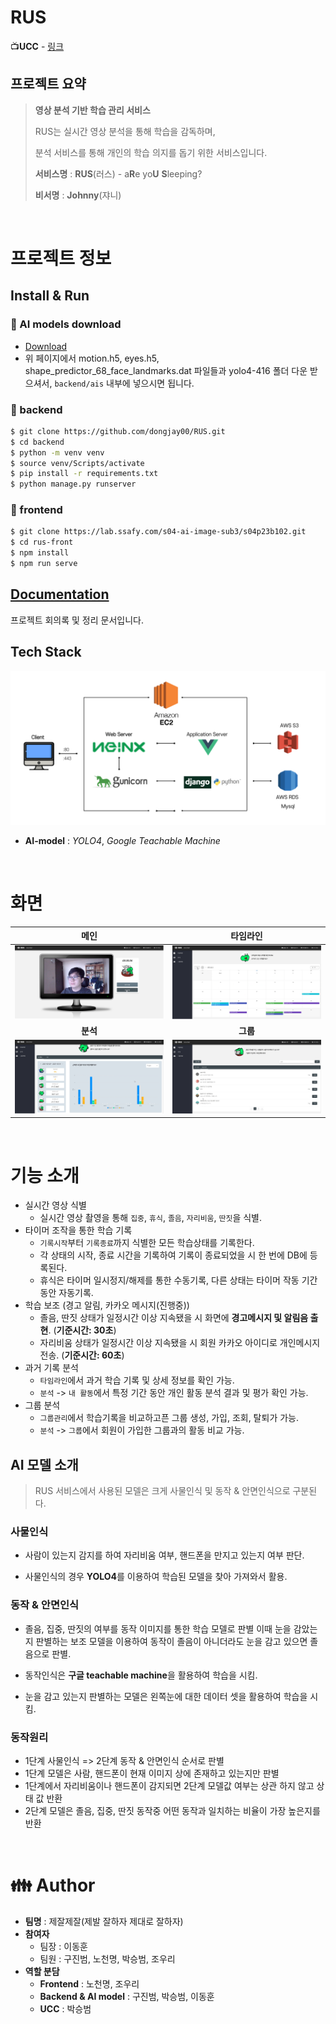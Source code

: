 # RUS

:tv:**UCC** - [링크](https://www.youtube.com/watch?v=hAPnCE1Zpto)

## 프로젝트 요약

> **영상 분석 기반 학습 관리 서비스**
>
> RUS는 실시간 영상 분석을 통해 학습을 감독하며,
>
> 분석 서비스를 통해 개인의 학습 의지를 돕기 위한 서비스입니다.
>
> **서비스명** : **RUS**(러스) - a**R**e yo**U** **S**leeping?
>
> **비서명** : **Johnny**(쟈니)

<br/>

# 프로젝트 정보

## Install & Run

### :peach: AI models download

- [Download](https://drive.google.com/drive/folders/1LgkEJiu0MPgQ9oCXMuU5hbs9EWe2Oj2G?usp=sharing)
- 위 페이지에서 motion.h5, eyes.h5, shape_predictor_68_face_landmarks.dat 파일들과  yolo4-416 폴더 다운 받으셔서, `backend/ais` 내부에 넣으시면 됩니다.

### :apple: backend

```bash
$ git clone https://github.com/dongjay00/RUS.git
$ cd backend
$ python -m venv venv
$ source venv/Scripts/activate
$ pip install -r requirements.txt
$ python manage.py runserver
```

### :melon: frontend

```bash
$ git clone https://lab.ssafy.com/s04-ai-image-sub3/s04p23b102.git
$ cd rus-front
$ npm install
$ npm run serve
```



## [Documentation](https://www.notion.so/SSAFY-AI-B201-a1c94f9f0f9840c094d202e7888b33d1)

프로젝트 회의록 및 정리 문서입니다.



## Tech Stack

![image-20210612025250781](./README.assets/image-20210612025250781.png)

- **AI-model** : _YOLO4_, _Google Teachable Machine_ 



<br/>

# 화면

|                             메인                             |                           타임라인                           |
| :----------------------------------------------------------: | :----------------------------------------------------------: |
| ![image-20210612031254869](./README.assets/image-20210612031254869.png) | ![image-20210612031408618](./README.assets/image-20210612031408618.png) |
|                           **분석**                           |                           **그룹**                           |
| ![image-20210612031536499](./README.assets/image-20210612031536499.png) | ![image-20210612031621366](./README.assets/image-20210612031621366.png) |

<br/>

# 기능 소개

- 실시간 영상 식별
    - 실시간 영상 촬영을 통해 `집중`, `휴식`, `졸음`, `자리비움`, `딴짓`을 식별.
- 타이머 조작을 통한 학습 기록
    - `기록시작`부터 `기록종료`까지 식별한 모든 학습상태를 기록한다.
    - 각 상태의 시작, 종료 시간을 기록하여 기록이 종료되었을 시 한 번에 DB에 등록된다.
    - 휴식은 타이머 일시정지/해제를 통한 수동기록, 다른 상태는 타이머 작동 기간동안 자동기록.
- 학습 보조 (경고 알림, 카카오 메시지(진행중))
    - 졸음, 딴짓 상태가 일정시간 이상 지속됐을 시 화면에 **경고메시지 및 알림음 출현**. (**기준시간: 30초**)
    - 자리비움 상태가 일정시간 이상 지속됐을 시 회원 카카오 아이디로 개인메시지 전송. (**기준시간: 60초**)
- 과거 기록 분석
    - `타임라인`에서 과거 학습 기록 및 상세 정보를 확인 가능.
    - `분석` -> `내 활동`에서 특정 기간 동안 개인 활동 분석 결과 및 평가 확인 가능. 
- 그룹 분석
    - `그룹관리`에서 학습기록을 비교하고픈 그룹 생성, 가입, 조회, 탈퇴가 가능.
    - `분석` -> `그룹`에서 회원이 가입한 그룹과의 활동 비교 가능. 



## AI 모델 소개
> RUS 서비스에서 사용된 모델은 크게 사물인식 및 동작 & 안면인식으로 구분된다.

### 사물인식
- 사람이 있는지 감지를 하여 자리비움 여부, 핸드폰을 만지고 있는지 여부 판단.

- 사물인식의 경우 **YOLO4**를 이용하여 학습된 모델을 찾아 가져와서 활용.

### 동작 & 안면인식
- 졸음, 집중, 딴짓의 여부를 동작 이미지를 통한 학습 모델로 판별 이때 눈을 감았는지 판별하는 보조 모델을 이용하여 동작이 졸음이 아니더라도 눈을 감고 있으면 졸음으로 판별.

- 동작인식은 **구글 teachable machine**을 활용하여 학습을 시킴.

- 눈을 감고 있는지 판별하는 모델은 왼쪽눈에 대한 데이터 셋을 활용하여 학습을 시킴.

### 동작원리
- 1단계 사물인식 => 2단계 동작 & 안면인식 순서로 판별
- 1단계 모델은 사람, 핸드폰이 현재 이미지 상에 존재하고 있는지만 판별
- 1단계에서 자리비움이나 핸드폰이 감지되면 2단계 모델값 여부는 상관 하지 않고 상태 값 반환
- 2단계 모델은 졸음, 집중, 딴짓 동작중 어떤 동작과 일치하는 비율이 가장 높은지를 반환



<br/>

# :family: Author

- **팀명** : 제잘제잘(제발 잘하자 제대로 잘하자)
- **참여자**
  - 팀장 : 이동훈
  - 팀원 : 구진범, 노천명, 박승범, 조우리
- **역할 분담**
  - **Frontend** : 노천명, 조우리
  - **Backend & AI model** : 구진범, 박승범, 이동훈
  - **UCC** : 박승범